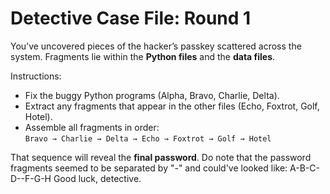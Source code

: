 # Detective Case File: Round 1

You’ve uncovered pieces of the hacker’s passkey scattered across the system.
Fragments lie within the **Python files** and the **data files**.

Instructions:
- Fix the buggy Python programs (Alpha, Bravo, Charlie, Delta).
- Extract any fragments that appear in the other files (Echo, Foxtrot, Golf, Hotel).
- Assemble all fragments in order:  
  `Bravo → Charlie → Delta → Echo → Foxtrot → Golf → Hotel`

That sequence will reveal the **final password**.
Do note that the password fragments seemed to be separated by "-" and could've looked like: 
A-B-C-D--F-G-H
Good luck, detective.

